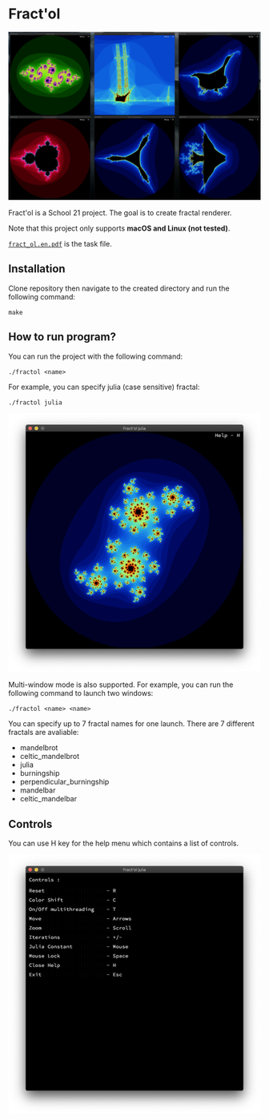 # Fract'ol

![Fract'ol](/images/fractals.png)

Fract'ol is a School 21 project. The goal is to create fractal renderer.

Note that this project only supports **macOS and Linux (not tested)**.

[`fract_ol.en.pdf`](/subject/fract_ol.en.pdf) is the task file.

## Installation

Clone repository then navigate to the created directory and run the following command:

```
make
```

## How to run program?

You can run the project with the following command:

```
./fractol <name>
```

For example, you can specify julia (case sensitive) fractal:

```
./fractol julia
```

![Julia](/images/julia.png)

Multi-window mode is also supported. For example, you can run the following command to launch two windows:

```
./fractol <name> <name>
```

You can specify up to 7 fractal names for one launch.
There are 7 different fractals are avaliable:

* mandelbrot
* celtic_mandelbrot
* julia
* burningship
* perpendicular_burningship
* mandelbar
* celtic_mandelbar

## Controls

You can use H key for the help menu which contains a list of controls.

![Controls](/images/controls.png)
